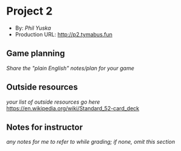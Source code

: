 # Project 2
+ By: *Phil Yuska*
+ Production URL: <http://p2.tymabus.fun>

## Game planning
*Share the "plain English" notes/plan for your game*

## Outside resources
*your list of outside resources go here*
https://en.wikipedia.org/wiki/Standard_52-card_deck

## Notes for instructor
*any notes for me to refer to while grading; if none, omit this section*